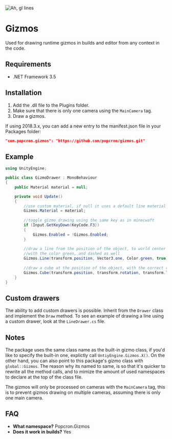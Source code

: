 ![Ah, gl lines](https://img.itch.zone/aW1nLzkwOTgxMy5wbmc=/original/rb1Vfm.png)
# Gizmos
Used for drawing runtime gizmos in builds and editor from any context in the code.

## Requirements
- .NET Framework 3.5

## Installation
1. Add the .dll file to the Plugins folder.
2. Make sure that there is only one camera using the `MainCamera` tag.
3. Draw a gizmos.

If using 2018.3.x, you can add a new entry to the manifest.json file in your Packages folder:
```json
"com.popcron.gizmos": "https://github.com/popcron/gizmos.git"
```

## Example
```cs
using UnityEngine;

public class GizmoDrawer : MonoBehaviour
{
    public Material material = null;

    private void Update()
    {
        //use custom material, if null it uses a default line material
        Gizmos.Material = material;
        
        //toggle gizmo drawing using the same key as in minecwaft
        if (Input.GetKeyDown(KeyCode.F3))
        {
            Gizmos.Enabled = !Gizmos.Enabled;
        }
        
        //draw a line from the position of the object, to world center
        //with the color green, and dashed as well
        Gizmos.Line(transform.position, Vector3.one, Color.green, true);
        
        //draw a cube at the position of the object, with the correct rotation and scale
        Gizmos.Cube(transform.position, transform.rotation, transform.lossyScale);
    }
}
```

## Custom drawers
The ability to add custom drawers is possible. Inherit from the `Drawer` class and implement the `Draw` method. To see an example of drawing a line using a custom drawer, look at the `LineDrawer.cs` file.

## Notes
The package uses the same class name as the built-in gizmo class, if you'd like to specify the built-in one, explictly call `UntiyEngine.Gizmos.X()`. On the other hand, you can also point to this package's gizmo class with `global::Gizmos`. The reason why its named to same, is so that it's quicker to rewrite all the method calls, and to mimize the amount of used namespaces to declare at the top of the class file.

The gizmos will only be processed on cameras with the `MainCamera` tag, this is to prevent gizmos drawing on multiple cameras, assuming there is only one main camera.

## FAQ
- **What namespace?** Popcron.Gizmos
- **Does it work in builds?** Yes
